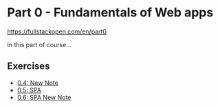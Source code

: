 # Part 0 - Fundamentals of Web apps

<https://fullstackopen.com/en/part0>

In this part of course...

## Exercises

- [0.4: New Note](0.4-new-note/README.MD)
- [0.5: SPA](0.5-spa/README.MD)
- [0.6: SPA New Note](0.6-spa-new-note/README.MD)
